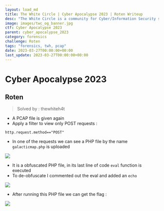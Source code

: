 ```yaml
---
layout: load_md
title: The White Circle | Cyber Apocalypse 2023 | Roten Writeup
desc: "The White Circle is a community for Cyber/Information Security students, enthusiasts and professionals. You can discuss anything related to Security, share your knowledge with others, get help when you need it and proceed further in your journey with amazing people from all over the world."
image: images/twc_og_banner.jpg
ctf: Cyber Apocalypse 2023
parent: cyber_apocalypse_2023
category: forensics
challenge: Roten
tags: "forensics, twh, pcap"
date: 2023-03-27T00:00:00+00:00
last_update: 2023-03-27T00:00:00+00:00
---
```


<h1 class="heading card-title white-text">Cyber Apocalypse 2023</h1>


## Roten
> Solved by : thewhiteh4t


- A PCAP file is given again
- Apply a filter to view only POST requests :

```
http.request.method=="POST"
```

- In one of the requests we can see a PHP file by the name `galacticmap.php` is uploaded


![](https://i.imgur.com/MCqcnwa.png)

- It is a obfuscated PHP file, in its last line of code `eval` function is executed
- To de-obfuscate I commented out the eval and added an `echo`


![](https://i.imgur.com/Y607MYg.png)

- After running this PHP file we can get the flag :


![](https://i.imgur.com/B4RO5aI.png)

